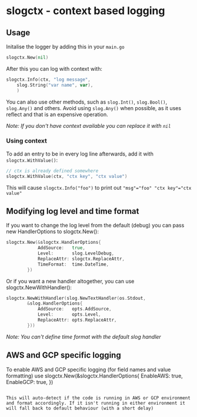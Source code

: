 # slogctx - context based logging

## Usage

Initalise the logger by adding this in your `main.go`
```Go
slogctx.New(nil)
```

After this you can log with context with:

```Go
slogctx.Info(ctx, "log message",
    slog.String("var name", var),
    )
```

You can also use other methods, such as `slog.Int()`, `slog.Bool()`, `slog.Any()` and others. Avoid using `slog.Any()` when possible, as it uses reflect and that is an expensive operation.

_Note: If you don't have context available you can replace it with `nil`_

### Using context

To add an entry to be in every log line afterwards, add it with `slogctx.WithValue()`:

```Go
// ctx is already defined somewhere
slogctx.WithValue(ctx, "ctx key", "ctx value")
```

This will cause `slogctx.Info("foo")` to print out `"msg"="foo" "ctx key"="ctx value"`

## Modifying log level and time format

If you want to change the log level from the default (debug) you can pass new HandlerOptions to slogctx.New():

```Go
slogctx.New(&slogctx.HandlerOptions{
			AddSource:   true,
			Level:       slog.LevelDebug,
			ReplaceAttr: slogctx.ReplaceAttr,
			TimeFormat:  time.DateTime,
		})
```

Or if you want a new handler altogether, you can use slogctx.NewWithHandler():

```Go
slogctx.NewWithHandler(slog.NewTextHandler(os.Stdout,
		&slog.HandlerOptions{
			AddSource:   opts.AddSource,
			Level:       opts.Level,
			ReplaceAttr: opts.ReplaceAttr,
		}))
```

_Note: You can't define time format with the default slog handler_

## AWS and GCP specific logging

To enable AWS and GCP specific logging (for field names and value formatting) use
slogctx.New(&slogctx.HandlerOptions{
			EnableAWS: true,
			EnableGCP: true,
		})
```

This will auto-detect if the code is running in AWS or GCP environment and format accordingly. If it isn't running in either environment it will fall back to default behaviour (with a short delay)